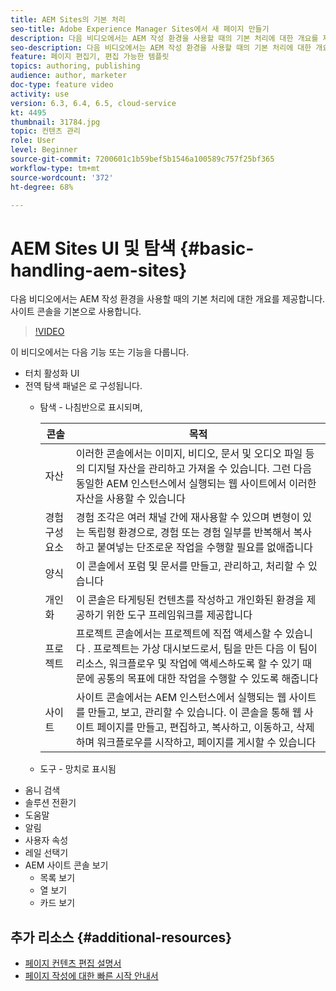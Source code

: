 ```yaml
---
title: AEM Sites의 기본 처리
seo-title: Adobe Experience Manager Sites에서 새 페이지 만들기
description: 다음 비디오에서는 AEM 작성 환경을 사용할 때의 기본 처리에 대한 개요를 제공합니다. 사이트 콘솔을 기본으로 사용합니다.
seo-description: 다음 비디오에서는 AEM 작성 환경을 사용할 때의 기본 처리에 대한 개요를 제공합니다. 사이트 콘솔을 기본으로 사용합니다.
feature: 페이지 편집기, 편집 가능한 템플릿
topics: authoring, publishing
audience: author, marketer
doc-type: feature video
activity: use
version: 6.3, 6.4, 6.5, cloud-service
kt: 4495
thumbnail: 31784.jpg
topic: 컨텐츠 관리
role: User
level: Beginner
source-git-commit: 7200601c1b59bef5b1546a100589c757f25bf365
workflow-type: tm+mt
source-wordcount: '372'
ht-degree: 68%

---
```



# AEM Sites UI 및 탐색 {#basic-handling-aem-sites}

다음 비디오에서는 AEM 작성 환경을 사용할 때의 기본 처리에 대한 개요를 제공합니다. 사이트 콘솔을 기본으로 사용합니다.

>[!VIDEO](https://video.tv.adobe.com/v/31784?quality=12&learn=on)

이 비디오에서는 다음 기능 또는 기능을 다룹니다.

* 터치 활성화 UI
* 전역 탐색 패널은 로 구성됩니다.
   * 탐색 - 나침반으로 표시되며, 

      | 콘솔 | 목적 |
      |---|---|
      | 자산 | 이러한 콘솔에서는 이미지, 비디오, 문서 및 오디오 파일 등의 디지털 자산을 관리하고  가져올 수 있습니다. 그런 다음 동일한 AEM 인스턴스에서 실행되는 웹 사이트에서 이러한 자산을 사용할 수 있습니다 | 커뮤니티 | 이 콘솔에서 참여 및 지원을 위한 커뮤니티 사이트를 만들고 관리할 수 있습니다 | 상거래 | 여기서는 제품, 제품 카탈로그 및 상거래  사이트와 관련된 주문을 관리할 수 있습니다 |
      | 경험 구성요소 | 경험 조각은 여러 채널 간에 재사용할 수 있으며 변형이 있는 독립형 환경으로, 경험 또는 경험 일부를 반복해서 복사하고 붙여넣는 단조로운 작업을 수행할 필요를 없애줍니다 |
      | 양식 | 이 콘솔에서 포럼 및 문서를 만들고, 관리하고, 처리할 수 있습니다 |
      | 개인화 | 이 콘솔은 타게팅된 컨텐츠를 작성하고 개인화된 환경을 제공하기 위한 도구 프레임워크를 제공합니다 |
      | 프로젝트 | 프로젝트 콘솔에서는 프로젝트에 직접 액세스할 수 있습니다 . 프로젝트는 가상 대시보드로서, 팀을 만든 다음 이 팀이 리소스, 워크플로우 및 작업에 액세스하도록 할 수 있기 때문에 공통의 목표에 대한 작업을 수행할 수 있도록 해줍니다 |
      | 사이트 | 사이트 콘솔에서는 AEM 인스턴스에서 실행되는 웹 사이트를 만들고, 보고, 관리할 수 있습니다. 이 콘솔을 통해 웹 사이트 페이지를 만들고, 편집하고, 복사하고, 이동하고, 삭제하며 워크플로우를 시작하고, 페이지를 게시할 수 있습니다 |

   * 도구 - 망치로 표시됨
* 옴니 검색
* 솔루션 전환기
* 도움말
* 알림
* 사용자 속성
* 레일 선택기
* AEM 사이트 콘솔 보기
   * 목록 보기
   * 열 보기
   * 카드 보기






## 추가 리소스 {#additional-resources}

* [페이지 컨텐츠 편집 설명서](https://experienceleague.adobe.com/docs/experience-manager-cloud-service/sites/authoring/fundamentals/editing-content.html)
* [페이지 작성에 대한 빠른 시작 안내서](https://experienceleague.adobe.com/docs/experience-manager-cloud-service/sites/authoring/getting-started/quick-start.html)
